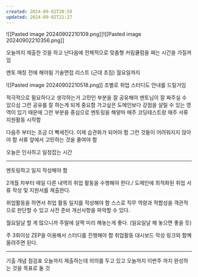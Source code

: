```yaml
---
created: 2024-09-02T20:59
updated: 2024-09-02T21:27
---
```



![[Pasted image 20240902210109.png]]![[Pasted image 20240902210356.png]]

오늘까지 제출한 것을 하고 난다음에 전체적으로 맞춤형 커림큘럼을 짜는 시간을 가질꺼임 

멘토 매칭 전에 해야됨 기술면접 리스트 (근데 조짐)
월요일까지

![[Pasted image 20240902210518.png]]
조별로 취업 스터디도 안내를 드릴거임

적극적으로 필요하다고 생각하는거 고민인 부분을 잘 공유해야 멘토님이 잘 짜주실 수 있으심
그런 공유를 잘 하는게 되게 중요함
가고싶은 도메인보다 강점을 살릴 수 있는 영역이 있기 때문에 그런 부분을 중심으로 멘토링을 해얗마
매주 코딩테스트랑 매주 서류지원활동 시작함

다음주 부터는 조금 더 빡세진다. 이제 습관화가 되어야 함
그런 것들이 어려워지지 않아야 함
서류 앞에서 고민하는 것을 줄여야 함

오늘은 인사하고 일정잡는 시간


---

멘토링하고 일지 작성해야 함

2개월 차부터 매일 다른 내역의 취업 활동을 수행해야 한다./ 도메인에 최적화된 취업 서류 작성 및 지원서를 제출한다.

취업활동을 하면서 취업 활동 일지를 작성해야 함
스스로 직무 역량과 적합성을 객관적으로 판단할 수 있고 사전 준비 개선사항을 파악할 수 있다.

월요일날 할 게 많으니까 주말에 살짝 미리 해놓는게 좋다. (일요일날 해 놓으면 좋을 듯)


주 3회이상 ZEP을 이용해서 스터디를 진행해야 함 
취업활동 대시보드 작성 링크와 함꼐 올려주면 된다. 

---
기출 개념 점검표
오늘까지 제출하는데 의의를 두고 있고 오늘까지 이번주 까지 완성하는 것을 목표로 둘 것



